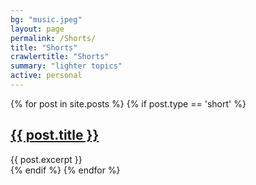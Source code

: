 ```yaml
---
bg: "music.jpeg"
layout: page
permalink: /Shorts/
title: "Shorts"
crawlertitle: "Shorts"
summary: "lighter topics"
active: personal
---
```

{% for post in site.posts %}
  {% if post.type == 'short' %}
<article class="index-page">
  <h2><a href="{{ post.url }}">{{ post.title }}</a></h2>
  {{ post.excerpt }}
</article>
  {% endif %}
{% endfor %}
